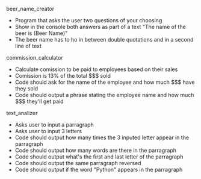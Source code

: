beer_name_creator  
- Program that asks the user two questions of your choosing  
- Show in the console both answers as part of a text "The name of the beer is (Beer Name)"  
- The beer name has to ho in between double quotations and in a second line of text  
  
commission_calculator  
- Calculate comission to be paid to employees based on their sales  
- Comission is 13% of the total $$$ sold  
- Code should ask for the name of the employee and how much $$$ have they sold  
- Code should output a phrase stating the employee name and how much $$$ they'll get paid  

text_analizer  
- Asks user to input a parragraph  
- Asks user to input 3 letters  
- Code should output how many times the 3 inputed letter appear in the parragraph  
- Code should output how many words are there in the parragraph  
- Code should output what's the first and last letter of the parragraph  
- Code should output the same parragraph reversed  
- Code should output if the word "Python" appears in the parragraph  